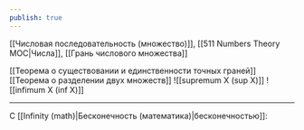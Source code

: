 ```yaml
---
publish: true
---
```


[[Числовая последовательность (множество)]], [[511 Numbers Theory MOC|Числа]], [[Грань числового множества]]

[[Теорема о существовании и единственности точных граней]]
[[Теорема о разделении двух множеств]]
![[supremum X (sup X)]]
![[infimum X (inf X)]]

---

С [[Infinity (math)|Бесконечность (математика)|бесконечностью]]: